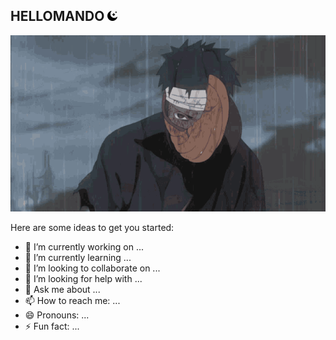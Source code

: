 ##  HELLOMANDO ![wave](moon.png)


<p align="center">
  <img src="obito-uchiha-obito.gif" alt="Animation" />
</p>



<!--
**Yosskavo/Yosskavo** is a ✨ _special_ ✨ repository because its `README.md` (this file) appears on your GitHub profile.
-->
Here are some ideas to get you started:

- 🔭 I’m currently working on ...
- 🌱 I’m currently learning ...
- 👯 I’m looking to collaborate on ...
- 🤔 I’m looking for help with ...
- 💬 Ask me about ...
- 📫 How to reach me: ...
- 😄 Pronouns: ...
- ⚡ Fun fact: ...
<!-->
